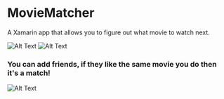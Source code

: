 # MovieMatcher
A Xamarin app that allows you to figure out what movie to watch next.

![Alt Text](https://media.giphy.com/media/umvWU8mWytoz4NGDkv/giphy.gif)
![Alt Text](https://media.giphy.com/media/DKHfTczp2Yi43YblRj/giphy.gif)


### You can add friends, if they like the same movie you do then it's a match!
![Alt Text](https://media.giphy.com/media/H4SlUW62GHvLD8Usk7/giphy.gif)




